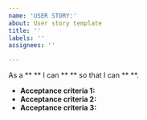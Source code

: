 ```yaml
---
name: 'USER STORY:'
about: User story template
title: ''
labels: ''
assignees: ''

---
```


As a ** ** I can ** ** so that I can ** **.

- **Acceptance criteria 1:**
- **Acceptance criteria 2:**
- **Acceptance criteria 3:**
